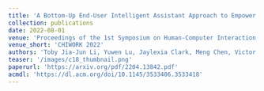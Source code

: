 ```yaml
---
title: 'A Bottom-Up End-User Intelligent Assistant Approach to Empower Gig Workers against AI Inequality'
collection: publications
date: 2022-08-01
venue: 'Proceedings of the 1st Symposium on Human-Computer Interaction for Work (CHIWORK 2022)'
venue_short: 'CHIWORK 2022'
authors: 'Toby Jia-Jun Li, Yuwen Lu, Jaylexia Clark, Meng Chen, Victor Cox, Meng Jiang, Yang Yang, Tamara Kay, Danielle Wood, and Jay Brockman'
teaser: '/images/c18_thumbnail.png'
paperurl: 'https://arxiv.org/pdf/2204.13842.pdf'
acmdl: 'https://dl.acm.org/doi/10.1145/3533406.3533418'
---
```

